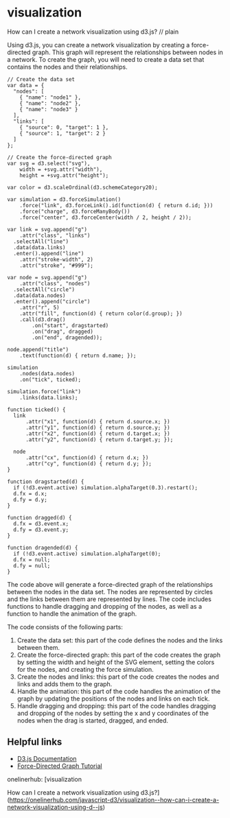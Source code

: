 # visualization

How can I create a network visualization using d3.js?
// plain

Using d3.js, you can create a network visualization by creating a force-directed graph. This graph will represent the relationships between nodes in a network. To create the graph, you will need to create a data set that contains the nodes and their relationships.

```
// Create the data set
var data = {
  "nodes": [
    { "name": "node1" },
    { "name": "node2" },
    { "name": "node3" }
  ],
  "links": [
    { "source": 0, "target": 1 },
    { "source": 1, "target": 2 }
  ]
};

// Create the force-directed graph
var svg = d3.select("svg"),
    width = +svg.attr("width"),
    height = +svg.attr("height");

var color = d3.scaleOrdinal(d3.schemeCategory20);

var simulation = d3.forceSimulation()
    .force("link", d3.forceLink().id(function(d) { return d.id; }))
    .force("charge", d3.forceManyBody())
    .force("center", d3.forceCenter(width / 2, height / 2));

var link = svg.append("g")
    .attr("class", "links")
  .selectAll("line")
  .data(data.links)
  .enter().append("line")
    .attr("stroke-width", 2)
    .attr("stroke", "#999");

var node = svg.append("g")
    .attr("class", "nodes")
  .selectAll("circle")
  .data(data.nodes)
  .enter().append("circle")
    .attr("r", 5)
    .attr("fill", function(d) { return color(d.group); })
    .call(d3.drag()
        .on("start", dragstarted)
        .on("drag", dragged)
        .on("end", dragended));

node.append("title")
    .text(function(d) { return d.name; });

simulation
    .nodes(data.nodes)
    .on("tick", ticked);

simulation.force("link")
    .links(data.links);

function ticked() {
  link
      .attr("x1", function(d) { return d.source.x; })
      .attr("y1", function(d) { return d.source.y; })
      .attr("x2", function(d) { return d.target.x; })
      .attr("y2", function(d) { return d.target.y; });

  node
      .attr("cx", function(d) { return d.x; })
      .attr("cy", function(d) { return d.y; });
}

function dragstarted(d) {
  if (!d3.event.active) simulation.alphaTarget(0.3).restart();
  d.fx = d.x;
  d.fy = d.y;
}

function dragged(d) {
  d.fx = d3.event.x;
  d.fy = d3.event.y;
}

function dragended(d) {
  if (!d3.event.active) simulation.alphaTarget(0);
  d.fx = null;
  d.fy = null;
}
```

The code above will generate a force-directed graph of the relationships between the nodes in the data set. The nodes are represented by circles and the links between them are represented by lines. The code includes functions to handle dragging and dropping of the nodes, as well as a function to handle the animation of the graph.

The code consists of the following parts:

1. Create the data set: this part of the code defines the nodes and the links between them.
2. Create the force-directed graph: this part of the code creates the graph by setting the width and height of the SVG element, setting the colors for the nodes, and creating the force simulation.
3. Create the nodes and links: this part of the code creates the nodes and links and adds them to the graph.
4. Handle the animation: this part of the code handles the animation of the graph by updating the positions of the nodes and links on each tick.
5. Handle dragging and dropping: this part of the code handles dragging and dropping of the nodes by setting the x and y coordinates of the nodes when the drag is started, dragged, and ended.

## Helpful links

- [D3.js Documentation](https://github.com/d3/d3/wiki)
- [Force-Directed Graph Tutorial](https://bl.ocks.org/mbostock/4062045)

onelinerhub: [visualization

How can I create a network visualization using d3.js?](https://onelinerhub.com/javascript-d3/visualization--how-can-i-create-a-network-visualization-using-d--js)